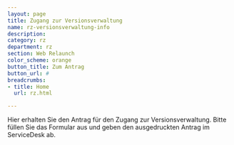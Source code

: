```yaml
---
layout: page
title: Zugang zur Versionsverwaltung
name: rz-versionsverwaltung-info
description: 
category: rz
department: rz
section: Web Relaunch
color_scheme: orange
button_title: Zum Antrag
button_url: #
breadcrumbs:
- title: Home
  url: rz.html

---
```

<p class="text-white ml-60">Hier erhalten Sie den Antrag für den Zugang zur Versionsverwaltung. Bitte füllen Sie das Formular aus und geben den ausgedruckten Antrag im ServiceDesk ab.</p>